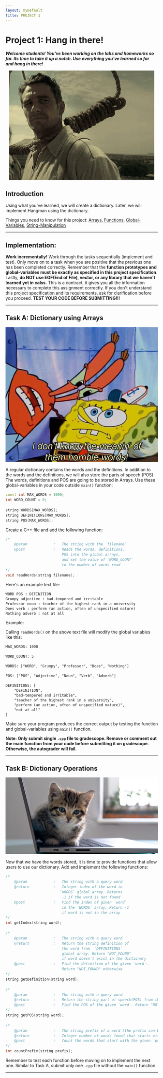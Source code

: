 ```yaml
---  
layout: myDefault
title: PROJECT 1
---   
```


# Project 1: Hang in there!

_**Welcome students! You've been working on the labs and homeworks so far. Its time to take it up a notch. Use everything you've learned so far and hang in there!**_
<p align="center">
    <img src="hangin.gif" alt="hangin"/>
</p>

## Introduction

Using what you've learned, we will create a dictionary. Later, we will implement Hangman using the dictionary.

Things you need to know for this project: [Arrays](https://www.geeksforgeeks.org/arrays-in-c-cpp/), [Functions](https://www.geeksforgeeks.org/functions-in-cpp/),  [Global-Variables](https://www.geeksforgeeks.org/scope-of-variables-in-c/), [String-Manipulation](https://www.geeksforgeeks.org/substring-in-cpp/)

---
## Implementation:


**Work incrementally!** Work through the tasks sequentially (implement and test). Only move on to a task when you are positive that the previous one has been completed correctly. Remember that the **function prototypes and global-variables must be exactly as specified in this project specification**. Lastly, **do NOT use EOF(End of File), vector, or any library that we haven't learned yet in calss.** This is a contract, it gives you all the information necessary to complete this assignment correctly. If you don't understand this project specification and its requirements, ask for clarification before you proceed. **TEST YOUR CODE BEFORE SUBMITTING!!!**

---  

## Task A: Dictionary using Arrays
<p align="center">
    <img src="horrible.jpg" alt="horrible" width="600"/>
</p>

A regular dictionary contains the words and the definitions. In addition to the words and the definitions, we will also store the parts of speech (POS). The words, definitions and POS are going to be stored in Arrays. Use these global-variables in your code outside `main()` function:

``` Cpp
const int MAX_WORDS = 1000;
int WORD_COUNT = 0;

string WORDS[MAX_WORDS];
string DEFINITIONS[MAX_WORDS];
string POS[MAX_WORDS];
```

Create a C++ file and add the following function:

```Cpp
/*
    @param            :   The string with the `filename`
    @post             :   Reads the words, definitions, 
                          POS into the global arrays, 
                          and set the value of `WORD_COUNT` 
                          to the number of words read
*/
void readWords(string filename);
```
Here's an example text file:
```
WORD POS : DEFINITION
Grumpy adjective : bad-tempered and irritable
Professor noun : teacher of the highest rank in a university
Does verb : perform (an action, often of unspecified nature)
Nothing adverb : not at all
```

Example:

Calling `readWords()` on the above text file will modify the global variables like this:

```
MAX_WORDS: 1000

WORD_COUNT: 5

WORDS: ["WORD", "Grumpy", "Professor", "Does", "Nothing"]

POS: ["POS", "Adjective", "Noun", "Verb", "Adverb"]

DEFINITIONS: [
    "DEFINITION",
    "bad-tempered and irritable", 
    "teacher of the highest rank in a university", 
    "perform (an action, often of unspecified nature)", 
    "not at all"
]
```


Make sure your program produces the correct output by testing the function and global-variables using `main()` function. 

**Note: Only submit single `.cpp` file to gradescope. Remove or comment out the main function from your code before submitting it on gradescope. Otherwise, the autograder will fail.**

---

## Task B: Dictionary Operations
<p align="center">
    <img src="cat.jpg" alt="catto" width="600"/>
</p>
Now that we have the words stored, it is time to provide functions that allow users to use our dictionary. Add and implement the following functions:

```Cpp
/*
    @param            :   The string with a query word
    @return           :   Integer index of the word in 
                         `WORDS` global array. Returns 
                          -1 if the word is not found
    @post             :   Find the index of given `word` 
                          in the `WORDS` array. Return -1 
                          if word is not in the array
*/
int getIndex(string word);

/*
    @param            :   The string with a query word
    @return           :   Return the string definition of 
                          the word from  `DEFINITIONS` 
                          global array. Return "NOT_FOUND" 
                          if word doesn't exist in the dictionary
    @post             :   Find the definition of the given `word`. 
                          Return "NOT_FOUND" otherwise
*/
string getDefinition(string word);

/*
    @param            :   The string with a query word
    @return           :   Return the string part of speech(POS) from the `POS` global array. Return "NOT_FOUND" if the word doesn't exist in the dictionary.
    @post             :   Find the POS of the given `word`. Return "NOT_FOUND" otherwise.
*/
string getPOS(string word);

/*
    @param            :   The string prefix of a word (the prefix can be of any length)
    @return           :   Integer number of words found that starts with the given `prefix`
    @post             :   Count the words that start with the given `prefix`
*/
int countPrefix(string prefix);
```
Remember to test each function before moving on to implement the next one. Similar to Task A, submit only one `.cpp` file without the `main()` function.

---
